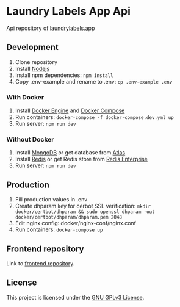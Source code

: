 # Laundry Labels App Api

Api repository of [laundrylabels.app](https://laundrylabels.app)

## Development

1. Clone repository
1. Install [Nodejs](https://nodejs.org/en/download/)
1. Install npm dependencies: `npm install`
1. Copy .env-example and rename to .env: `cp .env-example .env`

### With Docker

1. Install [Docker Engine](https://docs.docker.com/engine/install/#server) and [Docker Compose](https://docs.docker.com/compose/install/)
1. Run containers: `docker-compose -f docker-compose.dev.yml up`
1. Run server: `npm run dev`

### Without Docker

1. Install [MongoDB](https://docs.mongodb.com/manual/installation/) or get database from [Atlas](https://www.mongodb.com/atlas/database)
1. Install [Redis](https://redis.io/topics/quickstart) or get Redis store from [Redis Enterprise](https://redis.com/try-free/)
1. Run server: `npm run dev`

## Production

1. Fill production values in .env
1. Create dhparam key for cerbot SSL verification: `mkdir docker/certbot/dhparam && sudo openssl dhparam -out docker/certbot/dhparam/dhparam.pem 2048`
1. Edit nginx config: docker/nginx-conf/nginx.conf
1. Run containers: `docker-compose up`

## Frontend repository

Link to [frontend repository](https://github.com/rudnovd/laundry-labels-app).

## License

This project is licensed under the [GNU GPLv3 License](./LICENSE.md).
